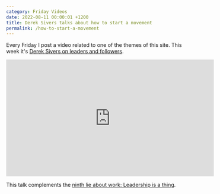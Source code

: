 ```yaml
---
category: Friday Videos
date: 2022-08-11 00:00:01 +1200
title: Derek Sivers talks about how to start a movement
permalink: /how-to-start-a-movement
---
```

Every Friday I post a video related to one of the themes of this site. This week it's [Derek Sivers on leaders and followers](https://www.youtube.com/watch?v=V74AxCqOTvg).

<iframe width="560" height="315" src="https://www.youtube-nocookie.com/embed/V74AxCqOTvg" title="YouTube video player" frameborder="0" allow="accelerometer; autoplay; clipboard-write; encrypted-media; gyroscope; picture-in-picture" allowfullscreen></iframe>

This talk complements the [ninth lie about work: Leadership is a thing](https://bookshop.org/a/14808/9781633696303).